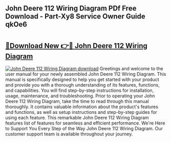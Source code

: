 ## John Deere 112 Wiring Diagram PDf Free Download - Part-Xy8 Service Owner Guide qkOe6

# <h2><a href="http://dfp5nx.blite.top/?on=John+Deere+112+Wiring+Diagram">🔗Download New 👉🔴 John Deere 112 Wiring Diagram</a></h2>

[![John Deere 112 Wiring Diagram download](https://i.imgur.com/lujVjoI.png)](http://dfp5nx.blite.top/?on=John+Deere+112+Wiring+Diagram)
Greetings and welcome to the user manual for your newly assembled John Deere 112 Wiring Diagram. This manual is specifically designed to help you get started with your product and provide you with a thorough understanding of its features, functions, and capabilities. You will find step-by-step instructions for installation, usage, maintenance, and troubleshooting. Prior to operating your John Deere 112 Wiring Diagram, take the time to read through this manual thoroughly. It contains valuable information about the product's features and functions, as well as setup instructions and step-by-step guides for using each feature. This remarkable John Deere 112 Wiring Diagram features list of features for seamless and efficient performance. We're Here to Support You Every Step of the Way John Deere 112 Wiring Diagram. Our customer support team is available throughout your journey.
